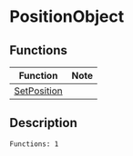 # PositionObject
## Functions
| Function | Note |
|----------|------|
|[SetPosition](SetPosition.md)| |
## Description
```
Functions: 1
```
